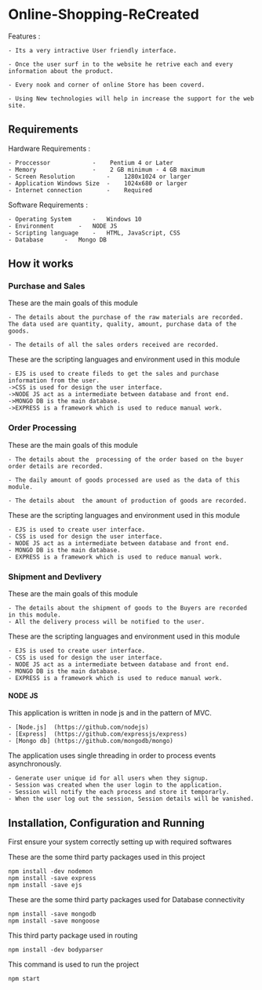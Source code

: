 # Online-Shopping-ReCreated

Features :
	
	- Its a very intractive User friendly interface.
	
	- Once the user surf in to the website he retrive each and every information about the product.
	
	- Every nook and corner of online Store has been coverd.
	
	- Using New technologies will help in increase the support for the web site.
	

## Requirements 

Hardware Requirements :
	
	- Proccessor 		    - 	 Pentium 4 or Later
	- Memory    		    -	 2 GB minimum - 4 GB maximum
	- Screen Resolution 	    -	 1280x1024 or larger
	- Application Windows Size  -	 1024x680 or larger
	- Internet connection 	    -	 Required

Software Requirements :

	- Operating System  	-	Windows 10
	- Environment		-	NODE JS
	- Scripting language	-	HTML, JavaScript, CSS
	- Database		-	Mongo DB

## How it works

### Purchase and Sales

These are the main goals of this module 

	- The details about the purchase of the raw materials are recorded. The data used are quantity, quality, amount, purchase data of the goods.  
	
	- The details of all the sales orders received are recorded.

These are the scripting languages and environment used in this module 

	- EJS is used to create fileds to get the sales and purchase information from the user.
	->CSS is used for design the user interface.
	->NODE JS act as a intermediate between database and front end.
	->MONGO DB is the main database.
	->EXPRESS is a framework which is used to reduce manual work.

### Order Processing

These are the main goals of this module 

	- The details about the  processing of the order based on the buyer order details are recorded. 
	
	- The daily amount of goods processed are used as the data of this module.
	
	- The details about  the amount of production of goods are recorded.

These are the scripting languages and environment used in this module 

	- EJS is used to create user interface.
	- CSS is used for design the user interface.
	- NODE JS act as a intermediate between database and front end.
	- MONGO DB is the main database.
	- EXPRESS is a framework which is used to reduce manual work.


### Shipment and Devlivery 

These are the main goals of this module

	- The details about the shipment of goods to the Buyers are recorded in this module.
	- All the delivery process will be notified to the user.

These are the scripting languages and environment used in this module 

	- EJS is used to create user interface.
	- CSS is used for design the user interface.
	- NODE JS act as a intermediate between database and front end.
	- MONGO DB is the main database.
	- EXPRESS is a framework which is used to reduce manual work.

#### NODE JS 

This application is written in node js and in the pattern of MVC.

	- [Node.js]  (https://github.com/nodejs)
	- [Express]  (https://github.com/expressjs/express)
	- [Mongo db] (https://github.com/mongodb/mongo)

The application uses single threading in order to process events asynchronously.
	
	- Generate user unique id for all users when they signup.
	- Session was created when the user login to the application.
	- Session will notify the each process and store it temporarly.
	- When the user log out the session, Session details will be vanished. 

## Installation, Configuration and Running 

First ensure your system correctly setting up with required softwares 

These are the some third party packages used in this project

```console 
npm install -dev nodemon
npm install -save express 
npm install -save ejs
```
These are the some third party packages used for Database connectivity 

```console
npm install -save mongodb
npm install -save mongoose
```   

This third party package used in routing

```console
npm install -dev bodyparser
```

This command is used to run the project
 
```console
npm start
```

